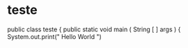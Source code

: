 # teste
public class teste {
  public static void main ( String [ ] args ) {
    System.out.print(" Hello World ") 




